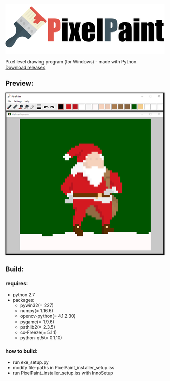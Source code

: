 <img src='img/logo.png' width='600'>

Pixel level drawing program (for Windows) - made with Python.<br/>
[Download releases](https://github.com/JCKrahn/PixelPaint/releases)


## Preview:
<img src='img/prev_img.PNG' width='600'>


## Build:
### requires:
- python 2.7
- packages:
  - pywin32(= 227)
  - numpy(= 1.16.6)
  - opencv-python(= 4.1.2.30)
  - pygame(= 1.9.6)
  - pathlib2(= 2.3.5)
  - cx-Freeze(= 5.1.1)
  - python-qt5(= 0.1.10)
  
### how to build:
- run exe_setup.py 
- modify file-paths in PixelPaint_installer_setup.iss
- run PixelPaint_installer_setup.iss with InnoSetup

